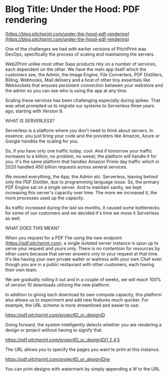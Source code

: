 # **Blog Title**: Under the Hood: PDF rendering

[https://blog.pitchprint.com/under-the-hood-pdf-rendering](https://blog.pitchprint.com/under-the-hood-pdf-rendering)

One of the challenges we had with earlier versions of PitchPrint was DevOps, specifically the process of scaling and maintaining the
servers.

Web2Print unlike most other Saas products rely on a number of services, each dependent on the other. We have the main app itself which the
customers see, the Admin, the Image Engine, File Converters, PDF Distillers, Billing, Webhooks, Mail delivery and a host of other tiny
essentials like Websockets that ensures persistent connection between your webstore and the admin so you can see who is using the app at any
time.

Scaling these services has been challenging especially during spikes. That was what prompted us to migrate our systems to Serverless three
years ago, starting with Version 9.


WHAT IS SERVERLESS?

Serverless is a platform where you don't need to think about servers. In essence, you just bring your code and the providers like Amazon,
Azure or Google handles the scaling for you.

So, if you have only one traffic today, cool. And if tomorrow your traffic increases to a billion, no problem, no sweat; the platform will
handle it for you. It's the same platform that handles Amazon Prime day traffic which in 2020 handled 450 billion requests across several
services.

We moved everything, the App, the Admin etc. Serverless, leaving behind only the PDF Distiller, due to programming language issue. So, the
primary PDF Engine sat on a single server. And to maintain sanity, we kept increasing this server's capacity over time. The more we
increased it, the more processes used up the capacity.

As traffic increased during the last six months, it caused some bottlenecks for some of our customers and we decided it's time we move it
Serverless as well.


WHAT DOES THIS MEAN?

When you request for a PDF File using the new endpoint (https://pdf.pitchprint.com), a single isolated server instance is spun up to serve
your request and yours only. There is no contention for resources by other users because that server answers only to your request at that
time. It's like having your own private waiter or waitress with your own Chef even though you are in a public restaurant with other
customers, each having their own team.

We are gradually rolling it out and in a couple of weeks, we will reach 100% of version 10 downloads utilizing the new platform.

In addition to giving each download its own compute capacity, this platform also allows us to experiment and add new features much quicker.
For example, the URL scheme is more streamlined and easier to use:

https://pdf.pitchprint.com/projectID_or_designID

Going forward, the system intelligently detects whether you are rendering a design or project without having to signify that.

https://pdf.pitchprint.com/projectID_or_designID/1,2,4,5

The URL allows you to specify the pages you want to print at this instance.

https://pdf.pitchprint.com/projectID_or_designID/w

You can print designs with watermark by simply appending a W to the URL

